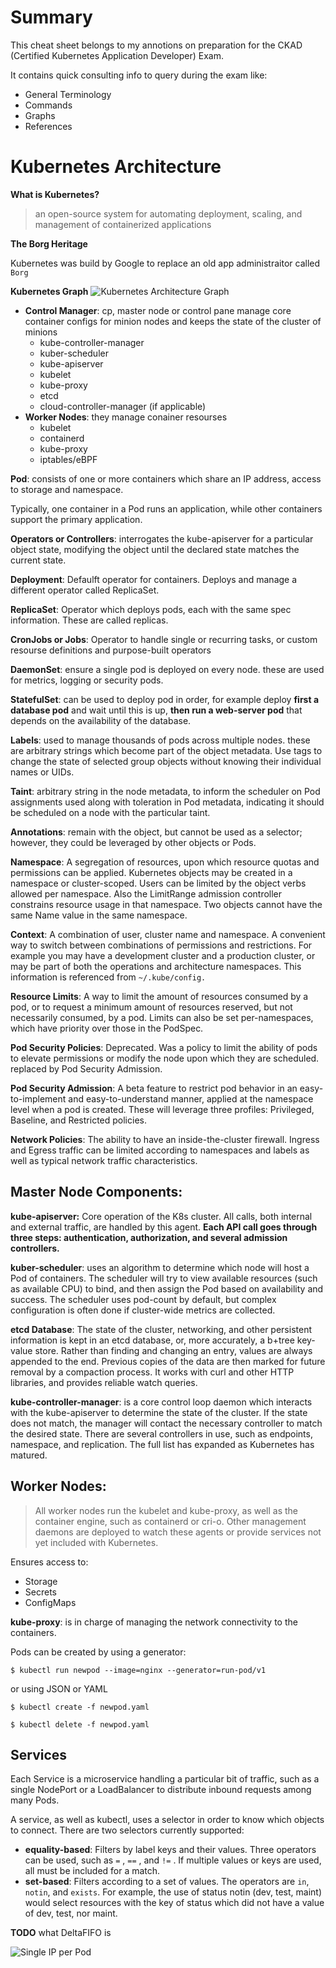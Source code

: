 # Summary

This cheat sheet belongs to my annotions on preparation for the CKAD (Certified Kubernetes Application Developer) Exam.

It contains quick consulting info to query during the exam like:

- General Terminology
- Commands
- Graphs
- References

# Kubernetes Architecture

**What is Kubernetes?**

> an open-source system for automating deployment, scaling, and management of containerized applications

**The Borg Heritage**

Kubernetes was build by Google to replace an old app administraitor called `Borg`

**Kubernetes Graph**
![Kubernetes Architecture Graph](https://d36ai2hkxl16us.cloudfront.net/course-uploads/e0df7fbf-a057-42af-8a1f-590912be5460/x5fyaauz0qgq-Kubernetes_Architecture.png)

- **Control Manager**: cp, master node or control pane manage core container configs for minion nodes and keeps the state of the cluster of minions
  - kube-controller-manager
  - kuber-scheduler
  - kube-apiserver
  - kubelet
  - kube-proxy
  - etcd
  - cloud-controller-manager (if applicable)
- **Worker Nodes**: they manage conainer resourses
  - kubelet
  - containerd
  - kube-proxy
  - iptables/eBPF

**Pod**: consists of one or more containers which share an IP address, access to storage and namespace.

Typically, one container in a Pod runs an application, while other containers support the primary application.

**Operators or Controllers**: interrogates the kube-apiserver for a particular object state, modifying the object until the declared state matches the current state.

**Deployment**: Defaulft operator for containers.
Deploys and manage a different operator called ReplicaSet.

**ReplicaSet**: Operator which deploys pods, each with the same spec information. These are called replicas.

**CronJobs or Jobs**: Operator to handle single or recurring tasks, or custom resourse definitions and purpose-built operators

**DaemonSet**: ensure a single pod is deployed on every node. these are used for metrics, logging or security pods.

**StatefulSet**: can be used to deploy pod in order, for example deploy **first a database pod** and wait until this is up, **then run a web-server pod** that depends on the availability of the database.

**Labels**: used to manage thousands of pods across multiple nodes. these are arbitrary strings which become part of the object metadata. Use tags to change the state of selected group objects without knowing their individual names or UIDs.

**Taint**: arbitrary string in the node metadata, to inform the scheduler on Pod assignments used along with toleration in Pod metadata, indicating it should be scheduled on a node with the particular taint.

**Annotations**: remain with the object, but cannot be used as a selector; however, they could be leveraged by other objects or Pods.

**Namespace**: A segregation of resources, upon which resource quotas and permissions can be applied. Kubernetes objects may be created in a namespace or cluster-scoped. Users can be limited by the object verbs allowed per namespace. Also the LimitRange admission controller constrains resource usage in that namespace. Two objects cannot have the same Name value in the same namespace.

**Context**: A combination of user, cluster name and namespace. A convenient way to switch between combinations of permissions and restrictions. For example you may have a development cluster and a production cluster, or may be part of both the operations and architecture namespaces. This information is referenced from `~/.kube/config.`

**Resource Limits**: A way to limit the amount of resources consumed by a pod, or to request a minimum amount of resources reserved, but not necessarily consumed, by a pod. Limits can also be set per-namespaces, which have priority over those in the PodSpec.

**Pod Security Policies**: Deprecated. Was a policy to limit the ability of pods to elevate permissions or modify the node upon which they are scheduled. replaced by Pod Security Admission.

**Pod Security Admission**: A beta feature to restrict pod behavior in an easy-to-implement and easy-to-understand manner, applied at the namespace level when a pod is created. These will leverage three profiles: Privileged, Baseline, and Restricted policies.

**Network Policies**: The ability to have an inside-the-cluster firewall. Ingress and Egress traffic can be limited according to namespaces and labels as well as typical network traffic characteristics.

## Master Node Components:

**kube-apiserver:** Core operation of the K8s cluster.
All calls, both internal and external traffic, are handled by this agent. **Each API call goes through three steps: authentication, authorization, and several admission controllers.**

**kuber-scheduler**: uses an algorithm to determine which node will host a Pod of containers. The scheduler will try to view available resources (such as available CPU) to bind, and then assign the Pod based on availability and success. The scheduler uses pod-count by default, but complex configuration is often done if cluster-wide metrics are collected.

**etcd Database**: The state of the cluster, networking, and other persistent information is kept in an etcd database, or, more accurately, a b+tree key-value store. Rather than finding and changing an entry, values are always appended to the end. Previous copies of the data are then marked for future removal by a compaction process. It works with curl and other HTTP libraries, and provides reliable watch queries.

**kube-controller-manager**: is a core control loop daemon which interacts with the kube-apiserver to determine the state of the cluster. If the state does not match, the manager will contact the necessary controller to match the desired state. There are several controllers in use, such as endpoints, namespace, and replication. The full list has expanded as Kubernetes has matured.

## Worker Nodes:

> All worker nodes run the kubelet and kube-proxy, as well as the container engine, such as containerd or cri-o. Other management daemons are deployed to watch these agents or provide services not yet included with Kubernetes.

Ensures access to:

- Storage
- Secrets
- ConfigMaps

**kube-proxy**: is in charge of managing the network connectivity to the containers.

Pods can be created by using a generator:

`$ kubectl run newpod --image=nginx --generator=run-pod/v1`

or using JSON or YAML

`$ kubectl create -f newpod.yaml`

`$ kubectl delete -f newpod.yaml`

## Services

Each Service is a microservice handling a particular bit of traffic, such as a single NodePort or a LoadBalancer to distribute inbound requests among many Pods.

A service, as well as kubectl, uses a selector in order to know which objects to connect. There are two selectors currently supported:

- **equality-based**:
  Filters by label keys and their values. Three operators can be used, such as `=` , `==` , and `!=` . If multiple values or keys are used, all must be included for a match.
- **set-based**:
  Filters according to a set of values. The operators are `in`, `notin`, and `exists`. For example, the use of status notin (dev, test, maint) would select resources with the key of status which did not have a value of dev, test, nor maint.

**TODO** what DeltaFIFO is

![Single IP per Pod](https://d36ai2hkxl16us.cloudfront.net/course-uploads/e0df7fbf-a057-42af-8a1f-590912be5460/dovkeccu43i9-NewPodNetwork.png)
